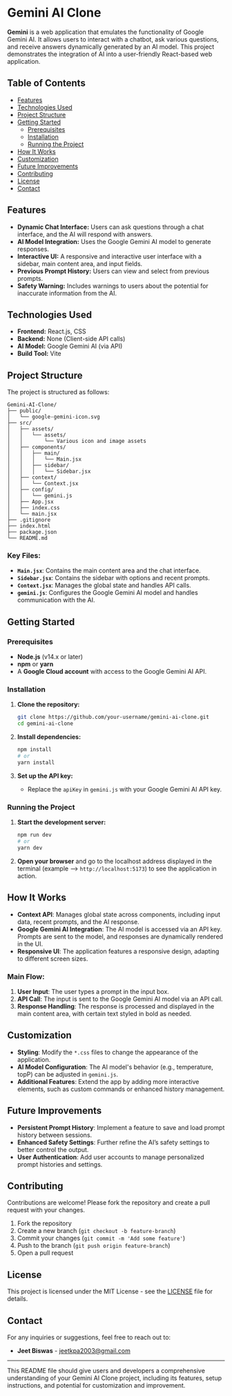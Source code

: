 
# Gemini AI Clone

**Gemini** is a web application that emulates the functionality of Google Gemini AI. It allows users to interact with a chatbot, ask various questions, and receive answers dynamically generated by an AI model. This project demonstrates the integration of AI into a user-friendly React-based web application.

## Table of Contents

- [Features](#features)
- [Technologies Used](#technologies-used)
- [Project Structure](#project-structure)
- [Getting Started](#getting-started)
  - [Prerequisites](#prerequisites)
  - [Installation](#installation)
  - [Running the Project](#running-the-project)
- [How It Works](#how-it-works)
- [Customization](#customization)
- [Future Improvements](#future-improvements)
- [Contributing](#contributing)
- [License](#license)
- [Contact](#contact)

## Features

- **Dynamic Chat Interface:** Users can ask questions through a chat interface, and the AI will respond with answers.
- **AI Model Integration:** Uses the Google Gemini AI model to generate responses.
- **Interactive UI:** A responsive and interactive user interface with a sidebar, main content area, and input fields.
- **Previous Prompt History:** Users can view and select from previous prompts.
- **Safety Warning:** Includes warnings to users about the potential for inaccurate information from the AI.

## Technologies Used

- **Frontend:** React.js, CSS
- **Backend:** None (Client-side API calls)
- **AI Model:** Google Gemini AI (via API)
- **Build Tool:** Vite

## Project Structure

The project is structured as follows:

```
Gemini-AI-Clone/
├── public/
│   └── google-gemini-icon.svg
├── src/
│   ├── assets/
│   │   └── assets/
│   │       └── Various icon and image assets
│   ├── components/
│   │   ├── main/
│   │   │   └── Main.jsx
│   │   ├── sidebar/
│   │   │   └── Sidebar.jsx
│   ├── context/
│   │   └── Context.jsx
│   ├── config/
│   │   └── gemini.js
│   ├── App.jsx
│   ├── index.css
│   └── main.jsx
├── .gitignore
├── index.html
├── package.json
└── README.md
```

### Key Files:
- **`Main.jsx`**: Contains the main content area and the chat interface.
- **`Sidebar.jsx`**: Contains the sidebar with options and recent prompts.
- **`Context.jsx`**: Manages the global state and handles API calls.
- **`gemini.js`**: Configures the Google Gemini AI model and handles communication with the AI.

## Getting Started

### Prerequisites

- **Node.js** (v14.x or later)
- **npm** or **yarn**
- A **Google Cloud account** with access to the Google Gemini AI API.

### Installation

1. **Clone the repository:**
   ```bash
   git clone https://github.com/your-username/gemini-ai-clone.git
   cd gemini-ai-clone
   ```

2. **Install dependencies:**
   ```bash
   npm install
   # or
   yarn install
   ```

3. **Set up the API key:**
   - Replace the `apiKey` in `gemini.js` with your Google Gemini AI API key.

### Running the Project

1. **Start the development server:**
   ```bash
   npm run dev
   # or
   yarn dev
   ```

2. **Open your browser** and go to the localhost address displayed in the terminal (example --> `http://localhost:5173`) to see the application in action.

## How It Works

- **Context API**: Manages global state across components, including input data, recent prompts, and the AI response.
- **Google Gemini AI Integration**: The AI model is accessed via an API key. Prompts are sent to the model, and responses are dynamically rendered in the UI.
- **Responsive UI**: The application features a responsive design, adapting to different screen sizes.

### Main Flow:
1. **User Input**: The user types a prompt in the input box.
2. **API Call**: The input is sent to the Google Gemini AI model via an API call.
3. **Response Handling**: The response is processed and displayed in the main content area, with certain text styled in bold as needed.

## Customization

- **Styling**: Modify the `*.css` files to change the appearance of the application.
- **AI Model Configuration**: The AI model's behavior (e.g., temperature, topP) can be adjusted in `gemini.js`.
- **Additional Features**: Extend the app by adding more interactive elements, such as custom commands or enhanced history management.

## Future Improvements

- **Persistent Prompt History**: Implement a feature to save and load prompt history between sessions.
- **Enhanced Safety Settings**: Further refine the AI’s safety settings to better control the output.
- **User Authentication**: Add user accounts to manage personalized prompt histories and settings.

## Contributing

Contributions are welcome! Please fork the repository and create a pull request with your changes.

1. Fork the repository
2. Create a new branch (`git checkout -b feature-branch`)
3. Commit your changes (`git commit -m 'Add some feature'`)
4. Push to the branch (`git push origin feature-branch`)
5. Open a pull request

## License

This project is licensed under the MIT License - see the [LICENSE](LICENSE) file for details.

## Contact

For any inquiries or suggestions, feel free to reach out to:
- **Jeet Biswas** - jeetkpa2003@gmail.com

---

This README file should give users and developers a comprehensive understanding of your Gemini AI Clone project, including its features, setup instructions, and potential for customization and improvement.
